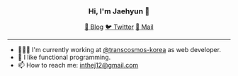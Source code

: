 <h3 align="center">
  Hi, I'm Jaehyun 👋
</h3>

<p align="center">
  <a href="https://inthej.com" target="_blank" rel="noopener noreferrer">📝 Blog</a>
  <a href="https://twitter.com/inthej12" target="_blank" rel="noopener noreferrer">🐦 Twitter</a>
  <a href="mailto:inthej12@gmail.com" target="_blank" rel="noopener noreferrer">💌 Mail</a>
</p>

---

- 🧑🏻‍💻 I'm currently working at [@transcosmos-korea](https://www.trans-cosmos.co.kr) as web developer.
- 💙 I like functional programming.
- 📫 How to reach me: inthej12@gmail.com